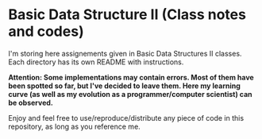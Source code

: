 # Basic Data Structure II (Class notes and codes)

I'm storing here assignements given in Basic Data Structures II classes. Each directory has its own README with instructions.

<b>Attention: Some implementations may contain errors. Most of them have been spotted so far, but I've decided to leave them. Here my learning curve (as well as my evolution as a programmer/computer scientist) can be observed.</b>

Enjoy and feel free to use/reproduce/distribute any piece of code in this repository, as long as you reference me.
